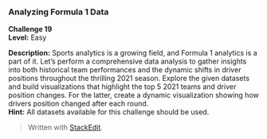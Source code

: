﻿### Analyzing Formula 1 Data

**Challenge 19**<br>
**Level:** Easy  <br>
  
**Description:** Sports analytics is a growing field, and Formula 1 analytics is a part of it. Let’s perform a comprehensive data analysis to gather insights into both historical team performances and the dynamic shifts in driver positions throughout the thrilling 2021 season. Explore the given datasets and build visualizations that highlight the top 5 2021 teams and driver position changes. For the latter, create a dynamic visualization showing how drivers position changed after each round.  <br>**Hint:**  All datasets available for this challenge should be used.


> Written with [StackEdit](https://stackedit.io/).
